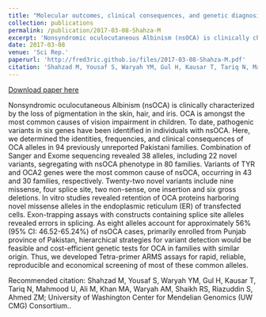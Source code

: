 ```yaml
---
title: "Molecular outcomes, clinical consequences, and genetic diagnosis of Oculocutaneous Albinism in Pakistani population"
collection: publications
permalink: /publication/2017-03-08-Shahza-M
excerpt: 'Nonsyndromic oculocutaneous Albinism (nsOCA) is clinically characterized by the loss of pigmentation in the skin, hair, and iris. OCA is amongst the most common causes of vision impairment in children. To date, pathogenic variants in six genes have been identified in individuals with nsOCA. Here, we determined the identities, frequencies, and clinical consequences of OCA alleles in 94 previously unreported Pakistani families. Combination of Sanger and Exome sequencing revealed 38 alleles, including 22 novel variants, segregating with nsOCA phenotype in 80 families. Variants of TYR and OCA2 genes were the most common cause of nsOCA, occurring in 43 and 30 families, respectively. Twenty-two novel variants include nine missense, four splice site, two non-sense, one insertion and six gross deletions. In vitro studies revealed retention of OCA proteins harboring novel missense alleles in the endoplasmic reticulum (ER) of transfected cells. Exon-trapping assays with constructs containing splice site alleles revealed errors in splicing. As eight alleles account for approximately 56% (95% CI: 46.52-65.24%) of nsOCA cases, primarily enrolled from Punjab province of Pakistan, hierarchical strategies for variant detection would be feasible and cost-efficient genetic tests for OCA in families with similar origin. Thus, we developed Tetra-primer ARMS assays for rapid, reliable, reproducible and economical screening of most of these common alleles.'
date: 2017-03-08
venue: 'Sci Rep.'
paperurl: 'http://fred3ric.github.io/files/2017-03-08-Shahza-M.pdf'
citation: 'Shahzad M, Yousaf S, Waryah YM, Gul H, Kausar T, Tariq N, Mahmood U, Ali M, Khan MA, Waryah AM, Shaikh RS, Riazuddin S, Ahmed ZM; <b>University of Washington Center for Mendelian Genomics (UW CMG) Consortium.</b>.'
---
```


<a href='http://fred3ric.github.io/files/2017-03-08-Shahza-M.pdf'>Download paper here</a>

Nonsyndromic oculocutaneous Albinism (nsOCA) is clinically characterized by the loss of pigmentation in the skin, hair, and iris. OCA is amongst the most common causes of vision impairment in children. To date, pathogenic variants in six genes have been identified in individuals with nsOCA. Here, we determined the identities, frequencies, and clinical consequences of OCA alleles in 94 previously unreported Pakistani families. Combination of Sanger and Exome sequencing revealed 38 alleles, including 22 novel variants, segregating with nsOCA phenotype in 80 families. Variants of TYR and OCA2 genes were the most common cause of nsOCA, occurring in 43 and 30 families, respectively. Twenty-two novel variants include nine missense, four splice site, two non-sense, one insertion and six gross deletions. In vitro studies revealed retention of OCA proteins harboring novel missense alleles in the endoplasmic reticulum (ER) of transfected cells. Exon-trapping assays with constructs containing splice site alleles revealed errors in splicing. As eight alleles account for approximately 56% (95% CI: 46.52-65.24%) of nsOCA cases, primarily enrolled from Punjab province of Pakistan, hierarchical strategies for variant detection would be feasible and cost-efficient genetic tests for OCA in families with similar origin. Thus, we developed Tetra-primer ARMS assays for rapid, reliable, reproducible and economical screening of most of these common alleles.

Recommended citation: Shahzad M, Yousaf S, Waryah YM, Gul H, Kausar T, Tariq N, Mahmood U, Ali M, Khan MA, Waryah AM, Shaikh RS, Riazuddin S, Ahmed ZM; University of Washington Center for Mendelian Genomics (UW CMG) Consortium..
